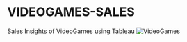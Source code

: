# VIDEOGAMES-SALES
Sales Insights of VideoGames using Tableau
![VideoGames](https://github.com/Sruthyuday/VIDEOGAMES-SALES/assets/142775795/980ff60e-3b0f-41ed-bb4c-a0ab6a716bda)
